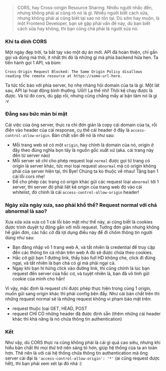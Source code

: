 > CORS, hay Cross-oirigin Resource Sharing.
> Nhiều người nhắc đến, nhưng không phải ai cũng rõ nó là gì.
> Nhiều người biết cách sửa, nhưng không phải ai cũng biết tại sao nó tồn tại.
> Dù sớm hay muộn, là một Frontend Developer, bạn sẽ gặp phải vấn đề này, dù bạn biết cách sửa hay không, thì bạn cũng chả phải là người sửa nó.
> 

### Khi ta dính CORS

Một ngày đẹp trời, ta bắt tay vào một dự án mới. API đã hoàn thiện, chỉ gần gọi và dùng mà thôi, ít nhất thì đó là những gì mà phía backend hứa hẹn.
Ta tiến hành gọi 1 API, và bùm:

```
Cross-Origin Request Blocked: The Same Origin Policy disallows
reading the remote resource at https://some-url-here.
```

Ta tức tốc báo với phía server, họ nhẹ nhàng hỏi domain của ta là gì. Một lát sau, API lại hoạt động bình thường. Uồi!! Lạ thế nhỉ! Thôi kệ chạy được là được.
Và từ đó cors, dù gặp rồi, nhưng cũng chẳng mấy ai bận tâm nó là gì :v

### Đằng sau bức màn bí mật

Cái việc của ông server, thực ra chỉ đơn giản là copy cái domain của ta, rồi điền vào header của cái response, cụ thể cái header ở đây là `access-control-allow-origin`.
Bản chất vấn đề nó là như sau:

- Mỗi trang web sẽ có một `origin`, hay chính là domain của nó, origin ở đây theo đúng nghĩa bọn tây là nguồn gốc xuất xứ (aka. cái trang này đến từ server nào)
- Mỗi server sẽ chỉ cho phép request loại `normal` được gọi từ trang có origin là server khác, tức mọi loại request `abnormal` mà có origin không phải của server hiện tại, thì Bye! Chúng ta ko thuộc về nhau! Tặng bạn 1 cái lỗi cors nhẹ!
- Để cho phép các trang có origin khác gửi các request loại `abnormal` tới 1 server, thì server đó phải liệt kê origin của trang web đó vào cái whitelist, đó chính là cái `access-control-allow-origin` header! 

### Ngày xửa ngày xưa, sao phải khổ thể? Request normal với chả abnormal là sao?

Xưa xửa xừa xưa có 1 cái lỗi bảo mật như thế này, ai cũng biết là cookies được trình duyệt tự động gắn với mỗi request. Tưởng đơn giản nhưng không hề giản đơn, các hắc cờ đã lợi dụng điều này để đi chôm thông tin người dùng như sau:

- Bạn đăng nhập vô 1 trang web A, và tất nhiên là credential để truy cập đến các thông tin cá nhân trên web A đó sẽ được chứa theo cookies.
- Hắc cờ gửi bạn 1 đường link, thấy bảo full HD không che, click đi đừng ngại, và tất nhiên là bạn chả có gì mà phải ngại cả.
- Ngay khi bạn hí hửng click vào đường link, thì cũng chính là lúc bạn request đến server của hắc cơ, và tuyệt nhiên là, bạn đã vô tình gửi cookie của mình cho hắn!

Vì vậy, mặc định là request chỉ được phép thực hiện trong cùng 1 origin, muốn gửi sang origin khác thì phải config bên đấy. Như cái bản chất trên thì những request normal sẽ là những request không vi phạm bảo mật trên:

- request thuộc loại GET, HEAD, POST
- request CHỈ CÓ những header đã được định sẵn (thêm những cái header khác thì khả năng là nó chứa thông tin authentication)

### Kết

Như vậy, dù CORS thực ra cũng không phải là cái gì quá cao siêu, nhưng khi hiểu bản chất thì mọi thứ trở nên sáng tỏ hơn, giúp hệ thống của ta an toàn hơn. Thê nên là với cái hệ thống chứa thông tin authentication mà ông server cài đại là `'access-control-allow-origin': '*'` (ai cũng request được hết), thì bạn phải xem xét lại đó nhá :)
